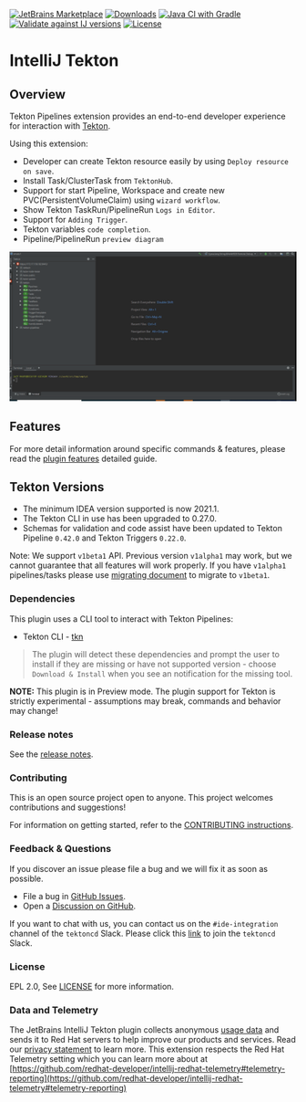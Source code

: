 
[![JetBrains Marketplace](https://img.shields.io/jetbrains/plugin/v/14096-tekton-pipelines-by-red-hat?label=Jet%20Brains%20Marketplace&style=for-the-badge)](https://plugins.jetbrains.com/plugin/14096-tekton-pipelines-by-red-hat)
[![Downloads](https://img.shields.io/jetbrains/plugin/d/14096-tekton-pipelines-by-red-hat?logo=jetbrains&style=for-the-badge)](https://plugins.jetbrains.com/plugin/14096-tekton-pipelines-by-red-hat)
[![Java CI with Gradle](https://img.shields.io/github/actions/workflow/status/redhat-developer/intellij-tekton/ci.yml?label=Java%20CI%20with%20Gradle&style=for-the-badge)](https://github.com/redhat-developer/intellij-tekton/actions/workflows/ci.yml?query=workflow%3ACI)
[![Validate against IJ versions](https://img.shields.io/github/actions/workflow/status/redhat-developer/intellij-tekton/IJ.yml?label=IJ%20Versions&style=for-the-badge)](https://github.com/redhat-developer/intellij-tekton/actions/workflows/IJ.yml)
[![License](https://img.shields.io/github/license/redhat-developer/intellij-tekton?style=for-the-badge)](https://github.com/redhat-developer/intellij-tekton/blob/main/LICENSE)

# IntelliJ Tekton
## Overview

Tekton Pipelines extension provides an end-to-end developer experience for interaction with [Tekton](https://tekton.dev/).

Using this extension:

   * Developer can create Tekton resource easily by using `Deploy resource on save`.
   * Install Task/ClusterTask from `TektonHub`.
   * Support for start Pipeline, Workspace and create new PVC(PersistentVolumeClaim) using `wizard workflow`.
   * Show Tekton TaskRun/PipelineRun `Logs in Editor`.
   * Support for `Adding Trigger`.
   * Tekton variables `code completion`.
   * Pipeline/PipelineRun `preview diagram`

![](images/demo1.gif)

## Features

For more detail information around specific commands & features, please read the [plugin features](README.features.md) detailed guide.


## Tekton Versions

- The minimum IDEA version supported is now 2021.1.
- The Tekton CLI in use has been upgraded to 0.27.0.
- Schemas for validation and code assist have been updated to Tekton Pipeline `0.42.0` and Tekton Triggers `0.22.0`.

Note: We support `v1beta1` API. Previous version `v1alpha1` may work, but we cannot guarantee that all features will work properly. If you have `v1alpha1` pipelines/tasks please use [migrating document](https://github.com/tektoncd/pipeline/blob/main/docs/migrating-v1alpha1-to-v1beta1.md) to migrate to `v1beta1`.
### Dependencies

This plugin uses a CLI tool to interact with Tekton Pipelines:
* Tekton CLI - [tkn](https://github.com/tektoncd/cli)

> The plugin will detect these dependencies and prompt the user to install if they are missing or have not supported version - choose `Download & Install` when you see an notification for the missing tool.

**NOTE:** This plugin is in Preview mode. The plugin support for Tekton is strictly experimental - assumptions may break, commands and behavior may change!

### Release notes

See the [release notes](https://github.com/redhat-developer/intellij-tekton/releases).

### Contributing

This is an open source project open to anyone. This project welcomes contributions and suggestions!

For information on getting started, refer to the [CONTRIBUTING instructions](CONTRIBUTING.md).

### Feedback & Questions

If you discover an issue please file a bug and we will fix it as soon as possible.
* File a bug in [GitHub Issues](https://github.com/redhat-developer/intellij-tekton/issues).
* Open a [Discussion on GitHub](https://github.com/redhat-developer/intellij-tekton/discussions).

If you want to chat with us, you can contact us on the `#ide-integration` channel of the `tektoncd` Slack. Please click this [link](https://join.slack.com/t/tektoncd/shared_invite/enQtNjQ1NjQzNTQ3MDQwLTc5MWU4ODg3MGJiYjllZjlmMWI0YWFlMzJjMTkyZGEyMTFhYzY1ZTkzZGU0M2I3NGEyYjU2YzNhOTE4OWQyZTM) to join the `tektoncd` Slack.

### License

EPL 2.0, See [LICENSE](LICENSE) for more information.

### Data and Telemetry

The JetBrains IntelliJ Tekton plugin collects anonymous [usage data](USAGE_DATA.md) and sends it to Red Hat servers to help improve our products and services. Read our [privacy statement](https://developers.redhat.com/article/tool-data-collection) to learn more. This extension respects the Red Hat Telemetry setting which you can learn more about at [https://github.com/redhat-developer/intellij-redhat-telemetry#telemetry-reporting](https://github.com/redhat-developer/intellij-redhat-telemetry#telemetry-reporting)
